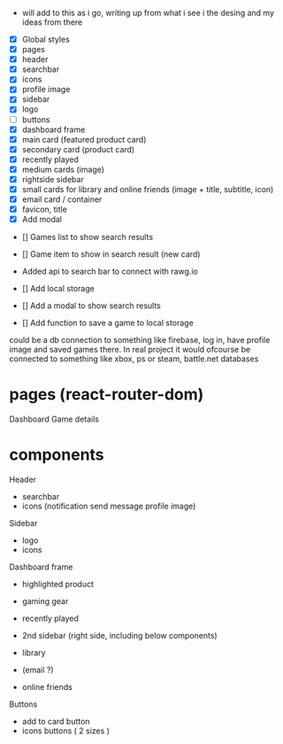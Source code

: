 - will add to this as i go, writing up from what i see i the desing and my ideas from there

- [x] Global styles
- [x] pages
- [x] header
- [x] searchbar
- [x] icons
- [x] profile image
- [x] sidebar
- [x] logo
- [ ] buttons
- [x] dashboard frame
- [x] main card (featured product card)
- [x] secondary card (product card)
- [x] recently played
- [x] medium cards (image)
- [x] rightside sidebar
- [x] small cards for library and online friends (image + title, subtitle, icon)
- [x] email card / container
- [x] favicon, title
- [x] Add modal
- [] Games list to show search results
- [] Game item to show in search result (new card)

- Added api to search bar to connect with rawg.io

- [] Add local storage
- [] Add a modal to show search results
- [] Add function to save a game to local storage

could be a db connection to something like firebase, log in, have profile image and saved games there. In real project it would ofcourse be connected to something like xbox, ps or steam, battle.net databases


# pages (react-router-dom)
Dashboard
Game details

# components
Header
- searchbar
- icons (notification send message profile image)

Sidebar
- logo
- icons

Dashboard frame 
- highlighted product
- gaming gear
- recently played

- 2nd sidebar (right side, including  below components)
- library
- (email ?)
- online friends 

Buttons
- add to card button
- icons buttons ( 2 sizes )


